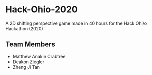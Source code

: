 # Hack-Ohio-2020
A 2D shifting perspective game made in 40 hours for the Hack Ohi/o Hackathon (2020)

## Team Members
- Matthew Anakin Crabtree
- Deakon Ziegler
- Zheng Ji Tan
